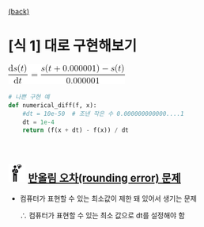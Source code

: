 [(back)](https://github.com/DoranLyong/DL_coding_master/tree/master/Self_tutorial/3_learning/MNIST_learning/4_renew-parameter/1_diff)

# [식 1] 대로 구현해보기 

<img src="diff.gif"> 


```python 
# 나쁜 구현 예 
def numerical_diff(f, x): 
    #dt = 10e-50  # 조낸 작은 수 0.000000000000....1
    dt = 1e-4
    return (f(x + dt) - f(x)) / dt 
```

<br/>

## <img src="meeting_problem.png" width=35> [반올림 오차(rounding error) 문제](https://github.com/DoranLyong/DL_coding_master/tree/master/Self_tutorial/3_learning/MNIST_learning/4_renew-parameter/1_diff/1_diff_eq/rounding_error)
* 컴퓨터가 표현할 수 있는 최소값이 제한 돼 있어서 생기는 문제 
    
    ∴ 컴퓨터가 표현할 수 있는 최소 값으로 dt를 설정해야 함 

